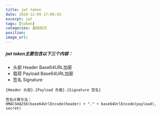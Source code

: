 ```yaml
---
title: jwt token
date: 2020-12-09 17:06:43
excerpt: jwt
tags: [token]
categories: 基础知识
position:
image_url:
---
```

##### jwt token主要包含以下三个内容：
- 头部 Header      Base64URL加密
- 载荷 Payload     Base64URL加密
- 签名 Signature    

```
{Header 头部}.{Payload 负载}.{Signature 签名}

签名计算方法：
HMACSHA256(base64UrlEncode(header) + "." + base64UrlEncode(payload), secret)
```
